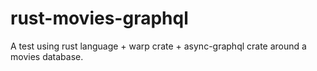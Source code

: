 # rust-movies-graphql
A test using rust language + warp crate + async-graphql crate around a movies database.
